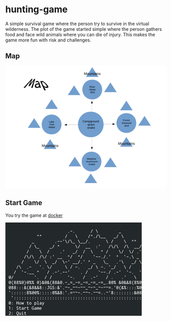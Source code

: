[docker]: http://52.36.73.75:9000/ "docker instance"

# hunting-game
A simple survival game where the person try to survive in the virtual
wilderness.  The plot of the game started simple where the person gathers
food and face wild animals where you can die of injury. This makes the game
more fun with risk and challenges.

## Map
![map](./map.png "map")

## Start Game
You try the game at [docker]

![foraging](./foraging.png "foraging")


